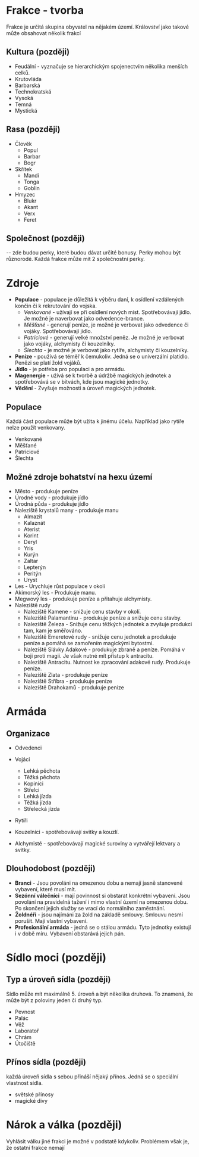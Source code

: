 # Frakce - tvorba

Frakce je určitá skupina obyvatel na nějakém území. Království jako takové může obsahovat několik frakcí

## Kultura (později)

* Feudální - vyznačuje se hierarchickým spojenectvím několika menších celků.
* Krutovláda
* Barbarská
* Technokratská
* Vysoká
* Temná
* Mystická

## Rasa (později)

* Člověk
  * Popul
  * Barbar
  * Bogr
* Skřítek
  * Mandi
  * Tonga
  * Goblin
* Hmyzec
  * Blukr
  * Akant
  * Verx
  * Feret

## Společnost (později)

-- zde budou perky, které budou dávat určité bonusy. Perky mohou být různorodé. Každá frakce může mít 2 společnostní perky.

# Zdroje

- **Populace** - populace je důležitá k výběru daní, k osídlení vzdálených končin či k rekrutování do vojska.
  - *Venkované* - užívají se při osídlení nových míst. Spotřebovávají jídlo. Je možné je naverbovat jako odvedence-brance.
  - *Měšťané* - generují peníze, je možné je verbovat jako odvedence či vojáky. Spotřebovávají jídlo.
  - *Patriciové* - generují velké množství peněz. Je možné je verbovat jako vojáky, alchymisty či kouzelníky.
  - *Šlechta* - je možné je verbovat jako rytíře, alchymisty či kouzelníky.
- **Peníze** - používá se téměř k čemukoliv. Jedná se o univerzální platidlo. Penězi se platí žold vojáků.
- **Jídlo** - je potřeba pro populaci a pro armádu.
- **Magenergie** - užívá se k tvorbě a údržbě magických jednotek a spotřebovává se v bitvách, kde jsou magické jednotky.
- **Vědění** - Zvyšuje možnosti a úroveň magických jednotek.

## Populace

Každá část populace může být užita k jinému účelu. Například jako rytíře nelze použít venkovany.

- Venkované
- Měšťané
- Patriciové
- Šlechta

## Možné zdroje bohatství na hexu území

- Město - produkuje peníze
- Úrodné vody - produkuje jídlo
- Úrodná půda - produkuje jídlo
- Naleziště krystalů many - produkuje manu
  - Almazit
  - Kalaznát
  - Aterist
  - Korint
  - Deryl
  - Yris
  - Kurýn
  - Zaltar
  - Lepterýn
  - Peritýn
  - Uryst
- Les - Urychluje růst populace v okolí
- Akimorský les - Produkuje manu.
- Megwový les - produkuje peníze a přitahuje alchymisty.
- Naleziště rudy
  - Naleziště Kamene - snižuje cenu stavby v okolí.
  - Naleziště Palamantinu - produkuje peníze a snižuje cenu stavby.
  - Naleziště Železa - Snižuje cenu těžkých jednotek a zvyšuje produkci tam, kam je směřováno.
  - Naleziště Emeretové rudy - snižuje cenu jednotek a produkuje peníze a pomáhá se zamořením magickými bytostmi.
  - Naleziště Slávky Adakové - produkuje zbraně a peníze. Pomáhá v boji proti magii. Je však nutné mít přístup k antracitu.
  - Naleziště Antracitu. Nutnost ke zpracování adakové rudy. Produkuje peníze.
  - Naleziště Zlata - produkuje peníze
  - Naleziště Stříbra - produkuje peníze
  - Naleziště Drahokamů - produkuje peníze

# Armáda

## Organizace

- Odvedenci
- Vojáci
  - Lehká pěchota
  - Těžká pěchota
  - Kopiníci
  - Střelci
  - Lehká jízda
  - Těžká jízda
  - Střelecká jízda
- Rytíři

- Kouzelníci - spotřebovávají svitky a kouzlí.
- Alchymisté - spotřebovávají magické suroviny a vytvářejí lektvary a svitky.

## Dlouhodobost (později)

- **Branci** - Jsou povoláni na omezenou dobu a nemají jasně stanovené vybavení, které musí mít.
- **Sezónní válečníci** - mají povinnost si obstarat konkrétní vybavení. Jsou povolání na pravidelná tažení i mimo vlastní území na omezenou dobu. Po skončení jejich služby se vrací do normálního zaměstnání.
- **Žoldnéři** - jsou najímáni za žold na základě smlouvy. Smlouvu nesmí porušit. Mají vlastní vybavení.
- **Profesionální armáda** - jedná se o stálou armádu. Tyto jednotky existují i v době míru. Vybavení obstarává jejich pán.

# Sídlo moci (později)

## Typ a úroveň sídla (později)

Sídlo může mít maximálně 5. úroveň a být několika druhová. To znamená, že může být z poloviny jeden či druhý typ.

- Pevnost
- Palác
- Věž
- Laboratoř
- Chrám
- Útočiště

## Přínos sídla (později)

každá úroveň sídla s sebou přináší nějaký přínos. Jedná se o speciální vlastnost sídla.

- světské přínosy
- magické divy

# Nárok a válka (později)

Vyhlásit válku jiné frakci je možné v podstatě kdykoliv. Problémem však je, že ostatní frakce nemají
